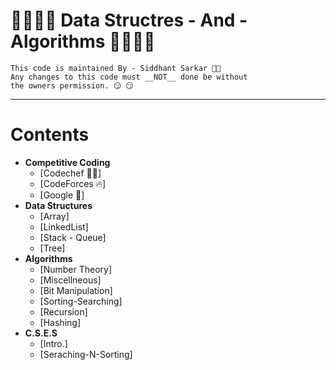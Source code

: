 # 🏅🏅🏅🏅 Data Structres - And - Algorithms 🏅🏅🏅🏅
    This code is maintained By - Siddhant Sarkar 🧑‍💻
	Any changes to this code must __NOT__ done be without 
	the owners permission. 😏 😏

***
# Contents 
- **Competitive Coding**
  - [Codechef 👨‍🍳]
  - [CodeForces 🔥]
  - [Google 🔎]
- **Data Structures**
  - [Array]
  - [LinkedList]
  - [Stack - Queue]
  - [Tree]
- **Algorithms**
  - [Number Theory]
  - [Miscellneous]
  - [Bit Manipulation]
  - [Sorting-Searching]
  - [Recursion]
  - [Hashing]
- **C.S.E.S** 
  - [Intro.]
  - [Seraching-N-Sorting]
  
